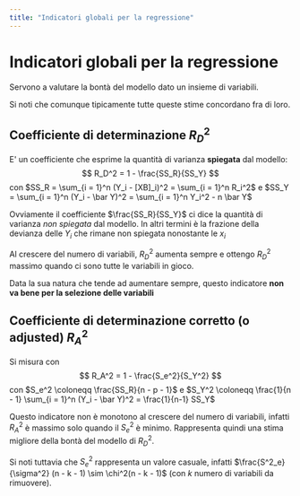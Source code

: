 ```yaml
---
title: "Indicatori globali per la regressione"
---
```

# Indicatori globali per la regressione
Servono a valutare la bontà del modello dato un insieme di variabili.

Si noti che comunque tipicamente tutte queste stime concordano fra di loro.

## Coefficiente di determinazione $R_D^2$
E' un coefficiente che esprime la quantità di varianza **spiegata** dal modello:
$$
R_D^2 = 1 - \frac{SS_R}{SS_Y}
$$
con $SS_R = \sum_{i = 1}^n (Y_i - [XB]_i)^2 = \sum_{i = 1}^n R_i^2$ e $SS_Y = \sum_{i = 1}^n (Y_i - \bar Y)^2 = \sum_{i = 1}^n Y_i^2 - n \bar Y$

Ovviamente il coefficiente $\frac{SS_R}{SS_Y}$ ci dice la quantità di varianza *non spiegata* dal modello. In altri termini è la frazione della devianza delle $Y_i$ che rimane non spiegata nonostante le $x_i$

Al crescere del numero di variabili, $R^2_D$ aumenta sempre e ottengo $R^2_D$ massimo quando ci sono tutte le variabili in gioco.

Data la sua natura che tende ad aumentare sempre, questo indicatore **non va bene per la selezione delle variabili**

## Coefficiente di determinazione corretto (o adjusted) $R_A^2$
Si misura con
$$
R_A^2 = 1 - \frac{S_e^2}{S_Y^2}
$$
con $S_e^2 \coloneqq \frac{SS_R}{n - p - 1}$ e $S_Y^2 \coloneqq \frac{1}{n - 1} \sum_{i = 1}^n (Y_i - \bar Y)^2 = \frac{1}{n-1} SS_Y$

Questo indicatore non è monotono al crescere del numero di variabili, infatti $R^2_A$ è massimo solo quando il $S_e^2$ è minimo. Rappresenta quindi una stima migliore della bontà del modello di $R_D^2$.

Si noti tuttavia che $S_e^2$ rappresenta un valore casuale, infatti $\frac{S^2_e}{\sigma^2} (n - k - 1) \sim \chi^2(n - k - 1)$ (con $k$ numero di variabili da rimuovere).
